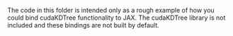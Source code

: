 

The code in this folder is intended only as a rough example of how you could bind cudaKDTree functionality to JAX. The cudaKDTree library is not included and these bindings are not built by default.
